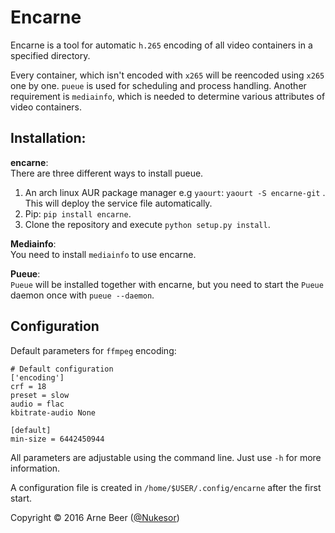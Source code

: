 # Encarne

Encarne is a tool for automatic `h.265` encoding of all video containers in a specified directory.

Every container, which isn't encoded with `x265` will be reencoded using `x265` one by one.
`pueue` is used for scheduling and process handling.
Another requirement is `mediainfo`, which is needed to determine various attributes of video containers.

## Installation:

**encarne**:  
There are three different ways to install pueue.

1. An arch linux AUR package manager e.g `yaourt`: `yaourt -S encarne-git` . This will deploy the service file automatically.
2. Pip: `pip install encarne`.
3. Clone the repository and execute `python setup.py install`.


**Mediainfo**:  
You need to install `mediainfo` to use encarne.

**Pueue**:  
`Pueue` will be installed together with encarne, but you need to start the `Pueue` daemon once with `pueue --daemon`.


## Configuration

Default parameters for `ffmpeg` encoding:

    # Default configuration
    ['encoding']
    crf = 18
    preset = slow
    audio = flac
    kbitrate-audio None

    [default]
    min-size = 6442450944

All parameters are adjustable using the command line. Just use `-h` for more information.

A configuration file is created in `/home/$USER/.config/encarne` after the first start.


Copyright &copy; 2016 Arne Beer ([@Nukesor](https://github.com/Nukesor))
